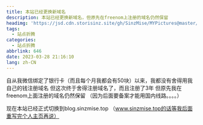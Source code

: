 ```yaml
---
title: 本站已经更换新域名
description: 本站已经更换新域名，但原先在freenom上注册的域名仍然保留
headimg: 'https://jsd.cdn.storisinz.site/gh/SinzMise/MYPictures@master/R-C.70q39brxg8g0.webp'
tags:
  - 站点折腾
categories:
  - 站点折腾
abbrlink: 646
date: 2023-03-28 21:16:10
lang: zh-CN
---
```

<!-- more -->
自从我微信绑定了银行卡（而且每个月我都会有50块）以来，我都没有舍得用我自己的钱注册域名
但这次终于舍得注册域名了，而且注册了3年
但原先我在freenom上面注册的域名仍然保留
（因为后面要备案才能用国内线路。。。。）

现在本站已经正式切换到blog.sinzmise.top
（www.sinzmise.top的话等我后面重写完个人主页再说）